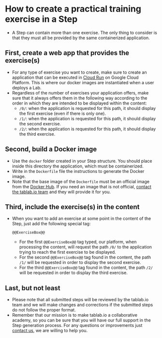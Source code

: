 # How to create a practical training exercise in a Step

* A Step can contain more than one exercise. The only thing to consider is that they must all be provided by the same containerized application.

## First, create a web app that provides the exercise(s)

* For any type of exercise you want to create, make sure to create an application that can be executed in [Cloud Run][1] on Google Cloud Platform. This is where our docker images are instantiated when a user deploys a Lab.
* Regardless of the number of exercises your application offers, make sure that it always offers them in the following way according to the order in which they are intended to be displayed within the content:
  * `/0/`: when the application is requested for this path, it should display the first exercise (even if there is only one).
  * `/1/`: when the application is requested for this path, it should display the second exercise.
  * `/2/`: when the application is requested for this path, it should display the third exercise.

## Second, build a Docker image

* Use the `docker` folder created in your Step structure. You should place inside this directory the application, which must be containerized.
* Write in the `Dockerfile` file the instructions to generate the Docker image.
* Note that the base image of the `Dockerfile` must be an official image from the [Docker Hub][2]. If you need an image that is not official, [contact the tablab.io team][3] and they will provide it for you.

## Third, include the exercise(s) in the content

* When you want to add an exercise at some point in the content of the Step, just add the following special tag:

  ```markdown
  @@ExerciseBox@@
  ```

  * For the first `@@ExerciseBox@@` tag typed, our platform, when processing the content, will request the path `/0/` to the application trying to reach the first exercise to be displayed.
  * For the second `@@ExerciseBox@@` tag found in the content, the path `/1/` will be requested in order to display the second exercise.
  * For the third `@@ExerciseBox@@` tag found in the content, the path `/2/` will be requested in order to display the third exercise.

## Last, but not least

* Please note that all submitted steps will be reviewed by the tablab.io team and we will make changes and corrections if the submitted steps do not follow the proper format.
* Remember that our mission is to make tablab.io a collaborative academy, so you can be sure that you will have our full support in the Step generation process. For any questions or improvements just [contact us][3], we are willing to help you.

[1]: https://cloud.google.com/run
[2]: https://hub.docker.com/search?q=&image_filter=official
[3]: mailto:hello@samus.io
